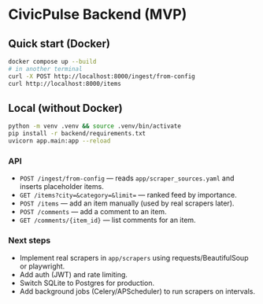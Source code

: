 
# CivicPulse Backend (MVP)

## Quick start (Docker)
```bash
docker compose up --build
# in another terminal
curl -X POST http://localhost:8000/ingest/from-config
curl http://localhost:8000/items
```

## Local (without Docker)
```bash
python -m venv .venv && source .venv/bin/activate
pip install -r backend/requirements.txt
uvicorn app.main:app --reload
```

### API
- `POST /ingest/from-config` — reads `app/scraper_sources.yaml` and inserts placeholder items.
- `GET /items?city=&category=&limit=` — ranked feed by importance.
- `POST /items` — add an item manually (used by real scrapers later).
- `POST /comments` — add a comment to an item.
- `GET /comments/{item_id}` — list comments for an item.

### Next steps
- Implement real scrapers in `app/scrapers` using requests/BeautifulSoup or playwright.
- Add auth (JWT) and rate limiting.
- Switch SQLite to Postgres for production.
- Add background jobs (Celery/APScheduler) to run scrapers on intervals.
